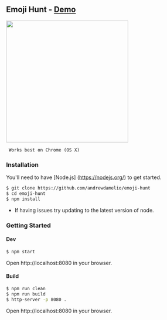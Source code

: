 ## Emoji Hunt - [Demo](http://andrewdamel.io/dev/emoji-hunt)


<img width="333" src="https://cloud.githubusercontent.com/assets/1683736/11326880/1b6a8d72-9143-11e5-8bac-9a30eb647702.png">

``` Works best on Chrome (OS X)```


### Installation

You'll need to have [Node.js] (https://nodejs.org/) to get started.

```bash
$ git clone https://github.com/andrewdamelio/emoji-hunt
$ cd emoji-hunt
$ npm install
```
* If having issues try updating to the latest version of node.


### Getting Started

#### Dev
```bash
$ npm start
```
Open http://localhost:8080 in your browser.

#### Build
```bash
$ npm run clean
$ npm run build
$ http-server -p 8080 .

```
Open http://localhost:8080 in your browser.
